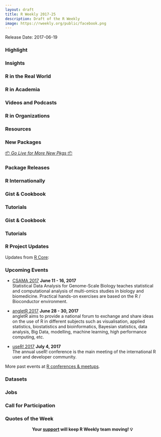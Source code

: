 ```yaml
---
layout: draft
title: R Weekly 2017-25
description: Draft of the R Weekly
image: https://rweekly.org/public/facebook.png
---
```


Release Date: 2017-06-19

###  Highlight




###  Insights




###  R in the Real World




###  R in Academia




###  Videos and Podcasts





###  R in Organizations



###  Resources




###  New Packages

<p class="added-hostname"><a href="https://rweekly.org/live" target="_blank" class="externalLink">📦 <i>Go Live for More New Pkgs</i> 📦</a></p>



###  Package Releases




###  R Internationally


### Gist & Cookbook


###  Tutorials


### Gist & Cookbook



###  Tutorials










<!--<div class="post-more-begin"></div><div class="post-more-end"></div>-->


###  R Project Updates

Updates from [R Core](http://developer.r-project.org/blosxom.cgi/R-devel/NEWS):




###  Upcoming Events


+ [CSAMA 2017](http://www.huber.embl.de/csama2017/) **June 11 - 16, 2017** <br />
Statistical Data Analysis for Genome-Scale Biology teaches statistical and computational analysis of multi-omics studies in biology and biomedicine. Practical hands-on exercises are based on the R / Bioconductor environment.

+ [angletR 2017](http://angletr2017.com/) **June 28 - 30, 2017** <br/>
angletR aims to provide a national forum to exchange and share ideas on the use of R in different subjects such as visualisation, applied statistics, biostatistics and bioinformatics, Bayesian statistics, data analysis, Big Data, modelling, machine learning, high performance computing, etc.

+ [useR! 2017](http://user2017.brussels/) **July 4, 2017** <br />
The annual useR! conference is the main meeting of the international R user and developer community.

More past events at [R conferences & meetups](https://conf.rweekly.org).


### Datasets



### Jobs




###  Call for Participation




###  Quotes of the Week




<p class="hide-support added-hostname support-rweekly" style="text-align: center;font-weight: bold;">Your <a class="non-visited externalLink" href="https://www.patreon.com/rweekly" onclick="pas(this)">support</a> will keep R Weekly team moving! 💡</p>
